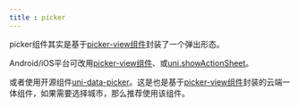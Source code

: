 ```yaml
---
title : picker
---
```


<!-- ## picker -->

<!-- UTSCOMJSON.picker.name -->

<!-- UTSCOMJSON.picker.description -->

<!-- UTSCOMJSON.picker.compatibility -->

picker组件其实是基于[picker-view组件](picker-view.md)封装了一个弹出形态。

Android/iOS平台可改用[picker-view组件](picker-view.md)、或[uni.showActionSheet](../api/action-sheet.md)。

或者使用开源组件[uni-data-picker](https://ext.dcloud.net.cn/plugin?id=3796)。这是也是基于[picker-view组件](picker-view.md)封装的云端一体组件，如果需要选择城市，那么推荐使用该组件。

<!-- UTSCOMJSON.picker.attribute -->

<!-- UTSCOMJSON.picker.event -->

<!-- UTSCOMJSON.picker.component_type -->

<!-- UTSCOMJSON.picker.children -->

<!-- UTSCOMJSON.picker.example -->

<!-- UTSCOMJSON.picker.reference -->
